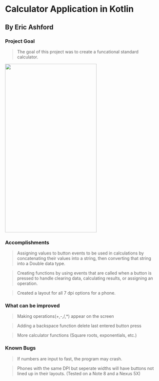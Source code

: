 # Calculator Application in Kotlin
## By Eric Ashford
### Project Goal
> The goal of this project was to create a funcational standard calculator.

<img src="https://i.imgur.com/KCLIvH0.png" width="300px" height="550px"/>

### Accomplishments
> Assigning values to button events to be used in calculations by concatenating their values into a string, then converting that string into a Double data type.

> Creating functions by using events that are called when a button is pressed to handle clearing data, calculating results, or assigning an operation.

> Created a layout for all 7 dpi options for a phone.


### What can be improved
> Making operations(+,-,/,*) appear on the screen

> Adding a backspace function delete last entered button press

> More calculator functions (Square roots, exponentials, etc.)

### Known Bugs
> If numbers are input to fast, the program may crash.

> Phones with the same DPI but seperate widths will have buttons not lined up in their layouts. (Tested on a Note 8 and a Nexus 5X)
